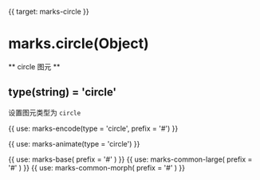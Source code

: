 {{ target: marks-circle }}

# marks.circle(Object)

** circle 图元 **

## type(string) = 'circle'

设置图元类型为 `circle`

{{ use: marks-encode(type = 'circle', prefix = '#') }}

{{ use: marks-animate(type = 'circle') }}

{{ use: marks-base( prefix = '#' ) }}
{{ use: marks-common-large( prefix = '#' ) }}
{{ use: marks-common-morph( prefix = '#' ) }}
